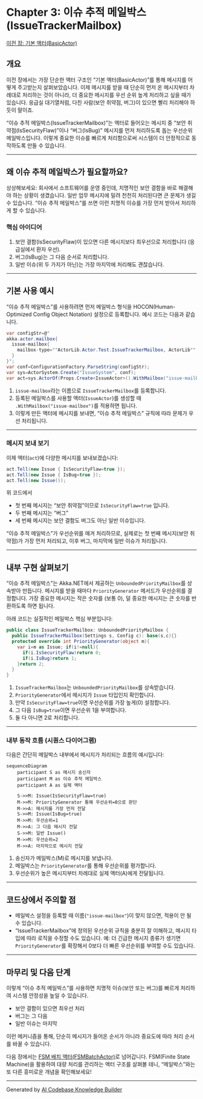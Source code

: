 # Chapter 3: 이슈 추적 메일박스(IssueTrackerMailbox)

[이전 장: 기본 액터(BasicActor)](02_기본_액터_basicactor__.md)

## 개요

이전 장에서는 가장 단순한 액터 구조인 “기본 액터(BasicActor)”를 통해 메시지를 어떻게 주고받는지 살펴보았습니다. 이제 메시지를 받을 때 단순히 먼저 온 메시지부터 차례대로 처리하는 것이 아니라, 더 중요한 메시지를 우선 순위 높게 처리하고 싶을 때가 있습니다. 응급실 대기열처럼, 다친 사람(보안 취약점, 버그)이 있으면 빨리 처리해야 하듯이 말이죠.

“이슈 추적 메일박스(IssueTrackerMailbox)”는 액터로 들어오는 메시지 중 “보안 취약점(IsSecurityFlaw)”이나 “버그(IsBug)” 메시지를 먼저 처리하도록 돕는 우선순위 메일박스입니다. 이렇게 중요한 이슈를 빠르게 처리함으로써 시스템이 더 안정적으로 동작하도록 만들 수 있습니다.

---

## 왜 이슈 추적 메일박스가 필요할까요?

상상해보세요: 회사에서 소프트웨어를 운영 중인데, 치명적인 보안 결함을 바로 해결해야 하는 상황이 생겼습니다. 일반 업무 메시지에 밀려 천천히 처리된다면 큰 문제가 생길 수 있습니다. “이슈 추적 메일박스”를 쓰면 이런 치명적 이슈를 가장 먼저 받아서 처리하게 할 수 있습니다.

### 핵심 아이디어
1. 보안 결함(IsSecurityFlaw)이 있으면 다른 메시지보다 최우선으로 처리합니다 (응급실에서 환자 우선).  
2. 버그(IsBug)는 그 다음 순서로 처리합니다.  
3. 일반 이슈(위 두 가지가 아닌)는 가장 마지막에 처리해도 괜찮습니다.

---

## 기본 사용 예시

“이슈 추적 메일박스”를 사용하려면 먼저 메일박스 형식을 HOCON(Human-Optimized Config Object Notation) 설정으로 등록합니다. 예시 코드는 다음과 같습니다.

```csharp
var configStr=@"
akka.actor.mailbox{
  issue-mailbox{
    mailbox-type=""ActorLib.Actor.Test.IssueTrackerMailbox, ActorLib""
  }
}";
var conf=ConfigurationFactory.ParseString(configStr);
var sys=ActorSystem.Create("IssueSystem", conf);
var act=sys.ActorOf(Props.Create<IssueActor>().WithMailbox("issue-mailbox"));
```

1) `issue-mailbox`라는 이름으로 `IssueTrackerMailbox`를 등록합니다.  
2) 등록된 메일박스를 사용할 액터(`IssueActor`)를 생성할 때 `.WithMailbox("issue-mailbox")`를 적용하면 됩니다.  
3) 이렇게 만든 액터에 메시지를 보내면, “이슈 추적 메일박스” 규칙에 따라 문제가 우선 처리됩니다.

---

### 메시지 보내 보기

이제 액터(`act`)에 다양한 메시지를 보내보겠습니다:

```csharp
act.Tell(new Issue { IsSecurityFlaw=true });
act.Tell(new Issue { IsBug=true });
act.Tell(new Issue());
```

위 코드에서  
- 첫 번째 메시지는 “보안 취약점”이므로 `IsSecurityFlaw=true` 입니다.  
- 두 번째 메시지는 “버그”  
- 세 번째 메시지는 보안 결함도 버그도 아닌 일반 이슈입니다.

“이슈 추적 메일박스”가 우선순위를 매겨 처리하므로, 실제로는 첫 번째 메시지(보안 취약점)가 가장 먼저 처리되고, 이후 버그, 마지막에 일반 이슈가 처리됩니다.

---

## 내부 구현 살펴보기

“이슈 추적 메일박스”는 Akka.NET에서 제공하는 `UnboundedPriorityMailbox`를 상속받아 만듭니다. 메시지를 받을 때마다 `PriorityGenerator` 메서드가 우선순위를 결정합니다. 가장 중요한 메시지는 작은 숫자를 (보통 0), 덜 중요한 메시지는 큰 숫자를 반환하도록 하면 됩니다.

아래 코드는 실질적인 메일박스 핵심 부분입니다:

```csharp
public class IssueTrackerMailbox: UnboundedPriorityMailbox {
  public IssueTrackerMailbox(Settings s, Config c): base(s,c){}
  protected override int PriorityGenerator(object m){
    var i=m as Issue; if(i!=null){
      if(i.IsSecurityFlaw)return 0;
      if(i.IsBug)return 1;
    }return 2;
  }
}
```

1) `IssueTrackerMailbox`는 `UnboundedPriorityMailbox`를 상속받습니다.  
2) `PriorityGenerator`에서 메시지가 `Issue` 타입인지 확인합니다.  
3) 만약 `IsSecurityFlaw=true`이면 우선순위를 가장 높게(0) 설정합니다.  
4) 그 다음 `IsBug=true`이면 우선순위 1을 부여합니다.  
5) 둘 다 아니면 2로 처리합니다.

---

### 내부 동작 흐름 (시퀀스 다이어그램)

다음은 간단히 메일박스 내부에서 메시지가 처리되는 흐름의 예시입니다:

```mermaid
sequenceDiagram
    participant S as 메시지 송신자
    participant M as 이슈 추적 메일박스
    participant A as 실제 액터

    S->>M: Issue(IsSecurityFlaw=true)
    M->>M: PriorityGenerator 통해 우선순위=0으로 판단
    M->>A: 메시지를 가장 먼저 전달
    S->>M: Issue(IsBug=true)
    M->>M: 우선순위=1
    M->>A: 그 다음 메시지 전달
    S->>M: 일반 Issue()
    M->>M: 우선순위=2
    M->>A: 마지막으로 메시지 전달
```

1. 송신자가 메일박스(M)로 메시지를 보냅니다.  
2. 메일박스는 `PriorityGenerator`를 통해 우선순위를 평가합니다.  
3. 우선순위가 높은 메시지부터 차례대로 실제 액터(A)에게 전달됩니다.  

---

## 코드상에서 주의할 점

- 메일박스 설정을 등록할 때 이름(`"issue-mailbox"`)이 맞지 않으면, 적용이 안 될 수 있습니다.  
- “IssueTrackerMailbox”에 정의된 우선순위 규칙을 충분히 잘 이해하고, 메시지 타입에 따라 로직을 수정할 수도 있습니다. 예: 더 긴급한 메시지 종류가 생기면 `PriorityGenerator`를 확장해서 0보다 더 빠른 우선순위를 부여할 수도 있습니다.

---

## 마무리 및 다음 단계

이렇게 “이슈 추적 메일박스”를 사용하면 치명적 이슈(보안 또는 버그)를 빠르게 처리하여 시스템 안정성을 높일 수 있습니다.  
- 보안 결함이 있으면 최우선 처리  
- 버그는 그 다음  
- 일반 이슈는 마지막  

이런 메커니즘을 통해, 단순히 메시지가 들어온 순서가 아니라 중요도에 따라 처리 순서를 바꿀 수 있습니다.

다음 장에서는 [FSM 배치 액터(FSMBatchActor)](04_fsm_배치_액터_fsmbatchactor__.md)로 넘어갑니다. FSM(Finite State Machine)을 활용하여 대량 처리를 관리하는 액터 구조를 살펴볼 테니, “메일박스”와는 또 다른 흥미로운 개념을 확인해보세요!  

---

Generated by [AI Codebase Knowledge Builder](https://github.com/The-Pocket/Tutorial-Codebase-Knowledge)